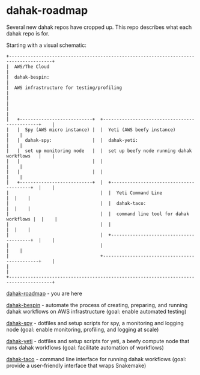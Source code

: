 # dahak-roadmap

Several new dahak repos have cropped up. This repo describes what each dahak repo is for.

Starting with a visual schematic:

```
+--------------------------------------------------------------------------------------+
|  AWS/The Cloud                                                                       |
|  dahak-bespin:                                                                       |
|  AWS infrastructure for testing/profiling                                            |
|                                                                                      |
|                                                                                      |
|   +---------------------------+  +----------------------------------------------+    |
|   |  Spy (AWS micro instance) |  |  Yeti (AWS beefy instance)                   |    |
|   |  dahak-spy:               |  |  dahak-yeti:                                 |    |
|   |  set up monitoring node   |  |  set up beefy node running dahak workflows   |    |
|   |                           |  |                                              |    |
|   |                           |  |                                              |    |
|   +---------------------------+  |  +----------------------------------------+  |    |
|                                  |  |  Yeti Command Line                     |  |    |
|                                  |  |  dahak-taco:                           |  |    |
|                                  |  |  command line tool for dahak workflows |  |    |
|                                  |  |                                        |  |    |
|                                  |  +----------------------------------------+  |    |
|                                  |                                              |    |
|                                  +----------------------------------------------+    |
|                                                                                      |
+--------------------------------------------------------------------------------------+
```

[dahak-roadmap](https://github.com/dahak-metagenomics/dahak-roadmap) - you are here

[dahak-bespin](https://github.com/dahak-metagenomics/dahak-bespin) - automate the process of creating, preparing, and running dahak workflows on AWS infrastructure (goal: enable automated testing)

[dahak-spy](https://github.com/dahak-metagenomics/dahak-spy) - dotfiles and setup scripts for spy, a monitoring and logging node (goal: enable monitoring, profiling, and logging at scale)

[dahak-yeti](https://github.com/dahak-metagenomics/dahak-yeti) - dotfiles and setup scripts for yeti, a beefy compute node that runs dahak workflows (goal: facilitate automation of workflows)

[dahak-taco](https://github.com/dahak-metagenomics/dahak-taco) - command line interface for running dahak workflows (goal: provide a user-friendly interface that wraps Snakemake)
